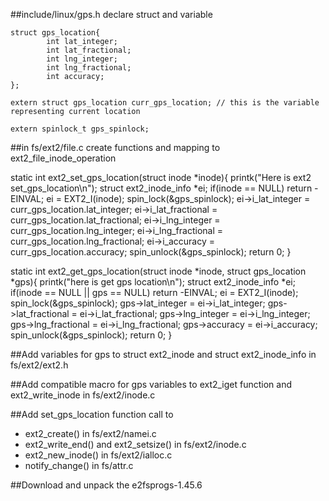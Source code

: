 ##include/linux/gps.h declare struct and variable

```
struct gps_location{
        int lat_integer;
        int lat_fractional;
        int lng_integer;
        int lng_fractional;
        int accuracy;
};

extern struct gps_location curr_gps_location; // this is the variable representing current location

extern spinlock_t gps_spinlock;
```

##in fs/ext2/file.c create functions and mapping to ext2_file_inode_operation 

static int ext2_set_gps_location(struct inode *inode){
        printk("Here is ext2 set_gps_location\n");
        struct ext2_inode_info *ei;
        if(inode == NULL)
                return -EINVAL;
        ei = EXT2_I(inode);
        spin_lock(&gps_spinlock);
        ei->i_lat_integer = curr_gps_location.lat_integer;
        ei->i_lat_fractional = curr_gps_location.lat_fractional;
        ei->i_lng_integer = curr_gps_location.lng_integer;
        ei->i_lng_fractional = curr_gps_location.lng_fractional;
        ei->i_accuracy = curr_gps_location.accuracy;
        spin_unlock(&gps_spinlock);
        return 0;
}

static int ext2_get_gps_location(struct inode *inode, struct gps_location *gps){
        printk("here is get gps location\n");
        struct ext2_inode_info *ei;
        if(inode == NULL || gps == NULL)
                return -EINVAL;
        ei = EXT2_I(inode);
        spin_lock(&gps_spinlock);
        gps->lat_integer = ei->i_lat_integer;
        gps->lat_fractional = ei->i_lat_fractional;
        gps->lng_integer = ei->i_lng_integer;
        gps->lng_fractional = ei->i_lng_fractional;
        gps->accuracy = ei->i_accuracy;
        spin_unlock(&gps_spinlock);
        return 0;
}

##Add variables for gps to struct ext2_inode and struct ext2_inode_info in fs/ext2/ext2.h

##Add compatible macro for gps variables to ext2_iget function and ext2_write_inode in fs/ext2/inode.c

##Add set_gps_location function call to 
 - ext2_create() in fs/ext2/namei.c
 - ext2_write_end() and ext2_setsize() in fs/ext2/inode.c 
 - ext2_new_inode() in fs/ext2/ialloc.c 
 - notify_change() in fs/attr.c


##Download and unpack the e2fsprogs-1.45.6
